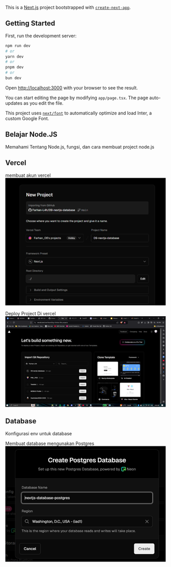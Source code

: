 This is a [Next.js](https://nextjs.org/) project bootstrapped with [`create-next-app`](https://github.com/vercel/next.js/tree/canary/packages/create-next-app).

## Getting Started

First, run the development server:

```bash
npm run dev
# or
yarn dev
# or
pnpm dev
# or
bun dev
```

Open [http://localhost:3000](http://localhost:3000) with your browser to see the result.

You can start editing the page by modifying `app/page.tsx`. The page auto-updates as you edit the file.

This project uses [`next/font`](https://nextjs.org/docs/basic-features/font-optimization) to automatically optimize and load Inter, a custom Google Font.

## Belajar Node.JS

Memahami Tentang Node.js, fungsi, dan cara membuat project node.js

## Vercel

membuat akun vercel 
![membuat akun vercel](src/img/deploy.png)

Deploy Project Di vercel
![Mendeploy Projet Ke Vercel](src/img/buat%20akun.png)

## Database
Konfigurasi env untuk database

Membuat database mengunakan Postgres
![Membuat database](src/img/createdatabase.png)

